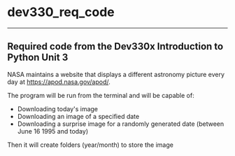 # dev330_req_code
---
## Required code from the Dev330x Introduction to Python Unit 3

NASA maintains a website that displays a different astronomy picture every day at https://apod.nasa.gov/apod/.

The program will be run from the terminal and will be capable of:
* Downloading today's image
* Downloading an image of a specified date
* Downloading a surprise image for a randomly generated date (between June 16 1995 and today)

Then it will create folders (year/month) to store the image
